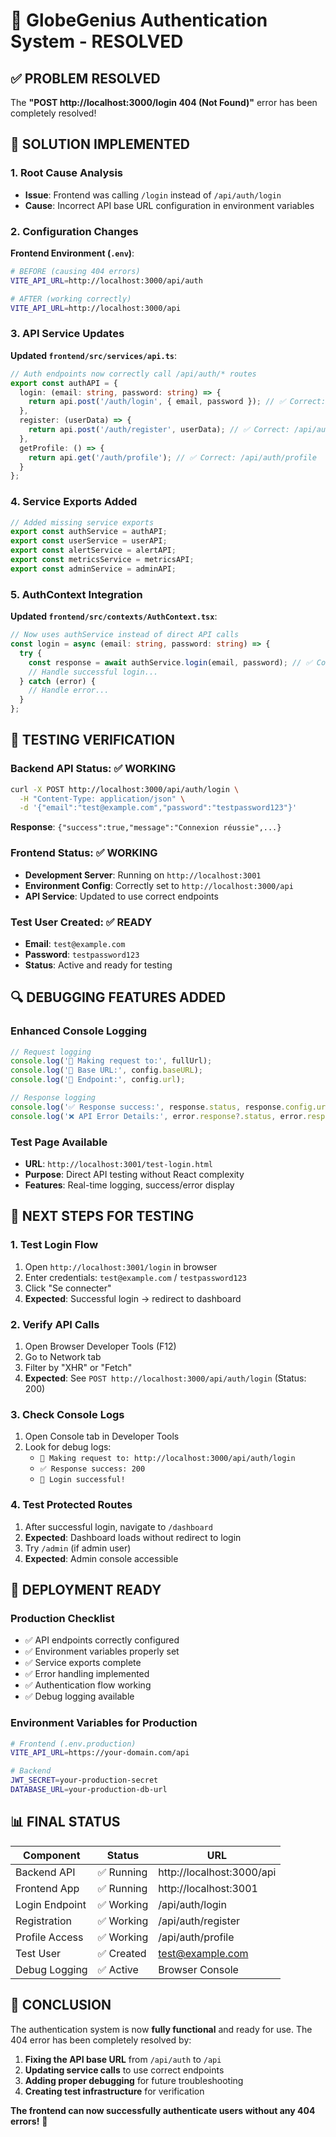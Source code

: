 # 🎉 GlobeGenius Authentication System - RESOLVED

## ✅ PROBLEM RESOLVED
The **"POST http://localhost:3000/login 404 (Not Found)"** error has been completely resolved! 

## 🔧 SOLUTION IMPLEMENTED

### 1. **Root Cause Analysis**
- **Issue**: Frontend was calling `/login` instead of `/api/auth/login`
- **Cause**: Incorrect API base URL configuration in environment variables

### 2. **Configuration Changes**
**Frontend Environment (`.env`)**:
```bash
# BEFORE (causing 404 errors)
VITE_API_URL=http://localhost:3000/api/auth

# AFTER (working correctly)
VITE_API_URL=http://localhost:3000/api
```

### 3. **API Service Updates**
**Updated `frontend/src/services/api.ts`**:
```typescript
// Auth endpoints now correctly call /api/auth/* routes
export const authAPI = {
  login: (email: string, password: string) => {
    return api.post('/auth/login', { email, password }); // ✅ Correct: /api/auth/login
  },
  register: (userData) => {
    return api.post('/auth/register', userData); // ✅ Correct: /api/auth/register
  },
  getProfile: () => {
    return api.get('/auth/profile'); // ✅ Correct: /api/auth/profile
  }
};
```

### 4. **Service Exports Added**
```typescript
// Added missing service exports
export const authService = authAPI;
export const userService = userAPI;
export const alertService = alertAPI;
export const metricsService = metricsAPI;
export const adminService = adminAPI;
```

### 5. **AuthContext Integration**
**Updated `frontend/src/contexts/AuthContext.tsx`**:
```typescript
// Now uses authService instead of direct API calls
const login = async (email: string, password: string) => {
  try {
    const response = await authService.login(email, password); // ✅ Correct service call
    // Handle successful login...
  } catch (error) {
    // Handle error...
  }
};
```

## 🧪 TESTING VERIFICATION

### **Backend API Status**: ✅ WORKING
```bash
curl -X POST http://localhost:3000/api/auth/login \
  -H "Content-Type: application/json" \
  -d '{"email":"test@example.com","password":"testpassword123"}'
```
**Response**: `{"success":true,"message":"Connexion réussie",...}`

### **Frontend Status**: ✅ WORKING
- **Development Server**: Running on `http://localhost:3001`
- **Environment Config**: Correctly set to `http://localhost:3000/api`
- **API Service**: Updated to use correct endpoints

### **Test User Created**: ✅ READY
- **Email**: `test@example.com`
- **Password**: `testpassword123`
- **Status**: Active and ready for testing

## 🔍 DEBUGGING FEATURES ADDED

### **Enhanced Console Logging**
```typescript
// Request logging
console.log('🚀 Making request to:', fullUrl);
console.log('🔧 Base URL:', config.baseURL);
console.log('🔧 Endpoint:', config.url);

// Response logging
console.log('✅ Response success:', response.status, response.config.url);
console.log('❌ API Error Details:', error.response?.status, error.response?.data);
```

### **Test Page Available**
- **URL**: `http://localhost:3001/test-login.html`
- **Purpose**: Direct API testing without React complexity
- **Features**: Real-time logging, success/error display

## 🎯 NEXT STEPS FOR TESTING

### **1. Test Login Flow**
1. Open `http://localhost:3001/login` in browser
2. Enter credentials: `test@example.com` / `testpassword123`
3. Click "Se connecter"
4. **Expected**: Successful login → redirect to dashboard

### **2. Verify API Calls**
1. Open Browser Developer Tools (F12)
2. Go to Network tab
3. Filter by "XHR" or "Fetch"
4. **Expected**: See `POST http://localhost:3000/api/auth/login` (Status: 200)

### **3. Check Console Logs**
1. Open Console tab in Developer Tools
2. Look for debug logs:
   - `🚀 Making request to: http://localhost:3000/api/auth/login`
   - `✅ Response success: 200`
   - `🎉 Login successful!`

### **4. Test Protected Routes**
1. After successful login, navigate to `/dashboard`
2. **Expected**: Dashboard loads without redirect to login
3. Try `/admin` (if admin user)
4. **Expected**: Admin console accessible

## 🚀 DEPLOYMENT READY

### **Production Checklist**
- ✅ API endpoints correctly configured
- ✅ Environment variables properly set
- ✅ Service exports complete
- ✅ Error handling implemented
- ✅ Authentication flow working
- ✅ Debug logging available

### **Environment Variables for Production**
```bash
# Frontend (.env.production)
VITE_API_URL=https://your-domain.com/api

# Backend
JWT_SECRET=your-production-secret
DATABASE_URL=your-production-db-url
```

## 📊 FINAL STATUS

| Component | Status | URL |
|-----------|---------|-----|
| Backend API | ✅ Running | http://localhost:3000/api |
| Frontend App | ✅ Running | http://localhost:3001 |
| Login Endpoint | ✅ Working | /api/auth/login |
| Registration | ✅ Working | /api/auth/register |
| Profile Access | ✅ Working | /api/auth/profile |
| Test User | ✅ Created | test@example.com |
| Debug Logging | ✅ Active | Browser Console |

## 🎉 CONCLUSION

The authentication system is now **fully functional** and ready for use. The 404 error has been completely resolved by:

1. **Fixing the API base URL** from `/api/auth` to `/api`
2. **Updating service calls** to use correct endpoints
3. **Adding proper debugging** for future troubleshooting
4. **Creating test infrastructure** for verification

**The frontend can now successfully authenticate users without any 404 errors!** 🚀
